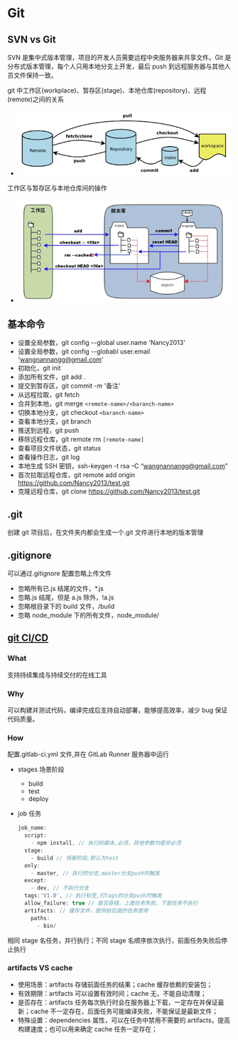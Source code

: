 <!--
 * @Author: your name
 * @Date: 2020-03-24 15:11:35
 * @LastEditTime: 2020-09-01 17:35:39
 * @LastEditors: Please set LastEditors
 * @Description: In User Settings Edit
 * @FilePath: \vue-note\Tools\Git.md
 -->

# Git

## SVN vs Git

SVN 是集中式版本管理，项目的开发人员需要远程中央服务器来共享文件。Git 是分布式版本管理，每个人只用本地分支上开发，最后 push 到远程服务器与其他人员文件保持一致。

git 中工作区(workplace)、暂存区(stage)、本地仓库(repository)、远程(remote)之间的关系

- ![git](./../img/git.png)

工作区与暂存区与本地仓库间的操作

- ![operate](./../img/workplace.png)

## 基本命令

- 设置全局参数，git config --global user.name 'Nancy2013'
- 设置全局参数，git config --globabl user.email 'wangnannangg@gmail.com'
- 初始化，git init
- 添加所有文件，git add .
- 提交到暂存区，git commit -m '备注'
- 从远程拉取，git fetch
- 合并到本地，git merge `<remote-name>/<baranch-name>`
- 切换本地分支，git checkout `<baranch-name>`
- 查看本地分支，git branch
- 推送到远程，git push
- 移除远程仓库，git remote rm `[remote-name]`
- 查看项目文件状态，git status
- 查看操作日志，git log
- 本地生成 SSH 密钥，ssh-keygen -t rsa –C “wangnannangg@gmail.com”
- 首次拉取远程仓库，git remote add origin https://github.com/Nancy2013/test.git
- 克隆远程仓库，git clone https://github.com/Nancy2013/test.git

## .git

创建 git 项目后，在文件夹内都会生成一个.git 文件进行本地的版本管理

## .gitignore

可以通过.gitignore 配置忽略上传文件

- 忽略所有已.js 结尾的文件，\*.js
- 忽略.js 结尾，但是 a.js 除外，!a.js
- 忽略根目录下的 build 文件，/build
- 忽略 node_module 下的所有文件，node_module/

## [git CI/CD](https://docs.gitlab.com/ce/ci/yaml/README.html#stages)

### What

支持持续集成与持续交付的在线工具

### Why

可以构建并测试代码，编译完成后支持自动部署，能够提高效率，减少 bug 保证代码质量。

### How

配置.gitlab-ci.yml 文件,并在 GitLab Runner 服务器中运行

- stages 场景阶段
  - build
  - test
  - deploy
- job 任务

  ```javascript
  job_name:
    script:
      - npm install, // 执行的脚本,必须，其他参数均是非必须
    stage:
      - build // 场景阶段,默认为test
    only:
      - master, // 执行的分支,master分支push时触发
    except:
      - dev, // 不执行分支
    tags:'V1.0', // 执行标签,打tags的分支push时触发
    allow_failure: true // 是否容错，上面任务失败，下面任务不执行
    artifacts: // 缓存文件，提供给后面的任务使用
      paths:
        - bin/
  ```

相同 stage 名任务，并行执行；不同 stage 名顺序依次执行，前面任务失败后停止执行

### artifacts VS cache

- 使用场景：artifacts 存储前面任务的结果；cache 缓存依赖的安装包；
- 有效期限：artifacts 可以设置有效时间；cache 无，不能自动清理；
- 是否存在：artifacts 任务每次执行时会在服务器上下载，一定存在并保证最新；cache 不一定存在，后面任务可能编译失败，不能保证是最新文件；
- 特殊设置：dependencies 属性，可以在任务中禁用不需要的 artifacts，提高构建速度；也可以用来确定 cache 任务一定存在；
